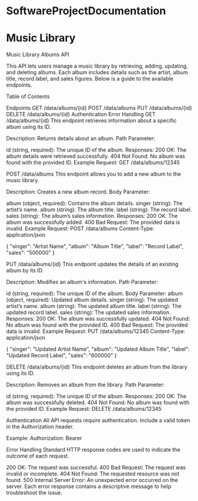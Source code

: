 # SoftwareProjectDocumentation
# Music Library
Music Library Albums API

This API lets users manage a music library by retrieving, adding, updating, and deleting albums. Each album includes details such as the artist, album title, record label, and sales figures. Below is a guide to the available endpoints.

Table of Contents

Endpoints
GET /data/albums/{id}
POST /data/albums
PUT /data/albums/{id}
DELETE /data/albums/{id}
Authentication
Error Handling
GET /data/albums/{id}
This endpoint retrieves information about a specific album using its ID.

Description: Returns details about an album.
Path Parameter:

id (string, required): The unique ID of the album.
Responses:
200 OK: The album details were retrieved successfully.
404 Not Found: No album was found with the provided ID.
Example Request:
GET /data/albums/12345

POST /data/albums
This endpoint allows you to add a new album to the music library.

Description: Creates a new album record.
Body Parameter:

album (object, required): Contains the album details.
singer (string): The artist’s name.
album (string): The album title.
label (string): The record label.
sales (string): The album’s sales information.
Responses:
200 OK: The album was successfully added.
400 Bad Request: The provided data is invalid.
Example Request:
POST /data/albums
Content-Type: application/json

{
"singer": "Artist Name",
"album": "Album Title",
"label": "Record Label",
"sales": "500000"
}

PUT /data/albums/{id}
This endpoint updates the details of an existing album by its ID.

Description: Modifies an album's information.
Path Parameter:

id (string, required): The unique ID of the album.
Body Parameter:
album (object, required): Updated album details.
singer (string): The updated artist’s name.
album (string): The updated album title.
label (string): The updated record label.
sales (string): The updated sales information.
Responses:
200 OK: The album was successfully updated.
404 Not Found: No album was found with the provided ID.
400 Bad Request: The provided data is invalid.
Example Request:
PUT /data/albums/12345
Content-Type: application/json

{
"singer": "Updated Artist Name",
"album": "Updated Album Title",
"label": "Updated Record Label",
"sales": "600000"
}

DELETE /data/albums/{id}
This endpoint deletes an album from the library using its ID.

Description: Removes an album from the library.
Path Parameter:

id (string, required): The unique ID of the album.
Responses:
200 OK: The album was successfully deleted.
404 Not Found: No album was found with the provided ID.
Example Request:
DELETE /data/albums/12345

Authentication
All API requests require authentication. Include a valid token in the Authorization header.

Example:
Authorization: Bearer <your-token-here>

Error Handling
Standard HTTP response codes are used to indicate the outcome of each request.

200 OK: The request was successful.
400 Bad Request: The request was invalid or incomplete.
404 Not Found: The requested resource was not found.
500 Internal Server Error: An unexpected error occurred on the server.
Each error response contains a descriptive message to help troubleshoot the issue.
